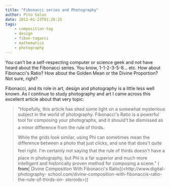 ```yaml
---
title: "Fibonacci series and Photography"
author: Pito Salas
date: 2012-01-23T01:26:25
tags:
    - composition-tag
    - design
    - fibon-tagacci
    - mathematics
    - photography
---
```




You can't be a self-respecting computer or science geek and not have heard
about the Fibonacci series. You know, 1-1-2-3-5-8… etc. How about Fibonacci's
Ratio? How about the Golden Mean or the Divine Proportion? Not sure, right?

Fibonacci, and its role in art, design and photography is a little less well
known. As I continue to study photography and art I came across this excellent
article about that very topic:

> "Hopefully, this article has shed some light on a somewhat mysterious
> subject in the world of photography. Fibonacci's Ratio is a powerful tool
> for composing your photographs, and it should't be dismissed as a minor
> difference from the rule of thirds.
>
> While the grids look similar, using Phi can sometimes mean the difference
> between a photo that just clicks, and one that does't quite feel right.
> I'm certainly not saying that the rule of thirds doesn't have a place in
> photography, but Phi is a far superior and much more intelligent and
> historically proven method for composing a scene." ( **from**[ Divine
> Composition With Fibonacci's Ratio](<http://www.digital-photography-
> school.com/divine-composition-with-fibonaccis-ratio-the-rule-of-thirds-on-
> steroids>))


